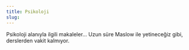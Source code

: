 ```yaml
---
title: Psikoloji
slug:
---
```

Psikoloji alanıyla ilgili makaleler... Uzun süre Maslow ile yetineceğiz gibi, derslerden vakit kalmıyor.
